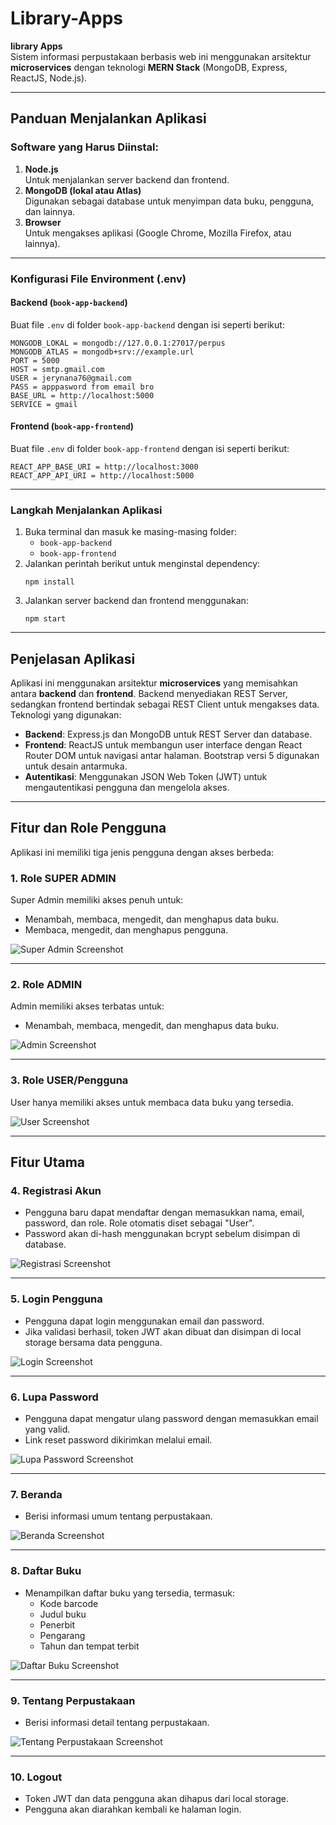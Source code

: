# Library-Apps

**library Apps**  
Sistem informasi perpustakaan berbasis web ini menggunakan arsitektur **microservices** dengan teknologi **MERN Stack** (MongoDB, Express, ReactJS, Node.js).

---

## **Panduan Menjalankan Aplikasi**

### **Software yang Harus Diinstal:**

1. **Node.js**  
   Untuk menjalankan server backend dan frontend.
2. **MongoDB (lokal atau Atlas)**  
   Digunakan sebagai database untuk menyimpan data buku, pengguna, dan lainnya.
3. **Browser**  
   Untuk mengakses aplikasi (Google Chrome, Mozilla Firefox, atau lainnya).

---

### **Konfigurasi File Environment (.env)**

#### **Backend (`book-app-backend`)**

Buat file `.env` di folder `book-app-backend` dengan isi seperti berikut:

```
MONGODB_LOKAL = mongodb://127.0.0.1:27017/perpus
MONGODB_ATLAS = mongodb+srv://example.url
PORT = 5000
HOST = smtp.gmail.com
USER = jerynana76@gmail.com
PASS = apppasword from email bro
BASE_URL = http://localhost:5000
SERVICE = gmail
```

#### **Frontend (`book-app-frontend`)**

Buat file `.env` di folder `book-app-frontend` dengan isi seperti berikut:

```
REACT_APP_BASE_URI = http://localhost:3000
REACT_APP_API_URI = http://localhost:5000
```

---

### **Langkah Menjalankan Aplikasi**

1. Buka terminal dan masuk ke masing-masing folder:
   - `book-app-backend`
   - `book-app-frontend`
2. Jalankan perintah berikut untuk menginstal dependency:
   ```
   npm install
   ```
3. Jalankan server backend dan frontend menggunakan:
   ```
   npm start
   ```

---

## **Penjelasan Aplikasi**

Aplikasi ini menggunakan arsitektur **microservices** yang memisahkan antara **backend** dan **frontend**. Backend menyediakan REST Server, sedangkan frontend bertindak sebagai REST Client untuk mengakses data. Teknologi yang digunakan:

- **Backend**: Express.js dan MongoDB untuk REST Server dan database.
- **Frontend**: ReactJS untuk membangun user interface dengan React Router DOM untuk navigasi antar halaman. Bootstrap versi 5 digunakan untuk desain antarmuka.
- **Autentikasi**: Menggunakan JSON Web Token (JWT) untuk mengautentikasi pengguna dan mengelola akses.

---

## **Fitur dan Role Pengguna**

Aplikasi ini memiliki tiga jenis pengguna dengan akses berbeda:

### **1. Role SUPER ADMIN**

Super Admin memiliki akses penuh untuk:

- Menambah, membaca, mengedit, dan menghapus data buku.
- Membaca, mengedit, dan menghapus pengguna.

![Super Admin Screenshot](/screensut/ROLEUSERS.png)

---

### **2. Role ADMIN**

Admin memiliki akses terbatas untuk:

- Menambah, membaca, mengedit, dan menghapus data buku.

![Admin Screenshot](/screensut/roledua.png)

---

### **3. Role USER/Pengguna**

User hanya memiliki akses untuk membaca data buku yang tersedia.

![User Screenshot](/screensut/role3.png)

---

## **Fitur Utama**

### **4. Registrasi Akun**

- Pengguna baru dapat mendaftar dengan memasukkan nama, email, password, dan role. Role otomatis diset sebagai "User".
- Password akan di-hash menggunakan bcrypt sebelum disimpan di database.

![Registrasi Screenshot](/screensut/REGISTER.png)

---

### **5. Login Pengguna**

- Pengguna dapat login menggunakan email dan password.
- Jika validasi berhasil, token JWT akan dibuat dan disimpan di local storage bersama data pengguna.

![Login Screenshot](/screensut/login.png)

---

### **6. Lupa Password**

- Pengguna dapat mengatur ulang password dengan memasukkan email yang valid.
- Link reset password dikirimkan melalui email.

![Lupa Password Screenshot](/screensut/LUPAPASSWORD.png)

---

### **7. Beranda**

- Berisi informasi umum tentang perpustakaan.

![Beranda Screenshot](/screensut/home.js.png)

---

### **8. Daftar Buku**

- Menampilkan daftar buku yang tersedia, termasuk:
  - Kode barcode
  - Judul buku
  - Penerbit
  - Pengarang
  - Tahun dan tempat terbit

![Daftar Buku Screenshot](/screensut/home.js.png)

---

### **9. Tentang Perpustakaan**

- Berisi informasi detail tentang perpustakaan.

![Tentang Perpustakaan Screenshot](/screensut/tetangperpustakaan.png)

---

### **10. Logout**

- Token JWT dan data pengguna akan dihapus dari local storage.
- Pengguna akan diarahkan kembali ke halaman login.
